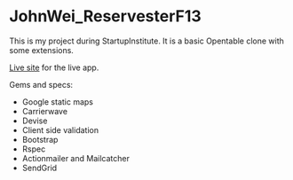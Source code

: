 JohnWei_ReservesterF13
======================
This is my project during StartupInstitute.  It is a basic Opentable clone with some extensions.

[Live site](http://meetmehere.herokuapp.com/) for the live app.

Gems and specs:

- Google static maps
- Carrierwave
- Devise
- Client side validation
- Bootstrap
- Rspec
- Actionmailer and Mailcatcher
- SendGrid

